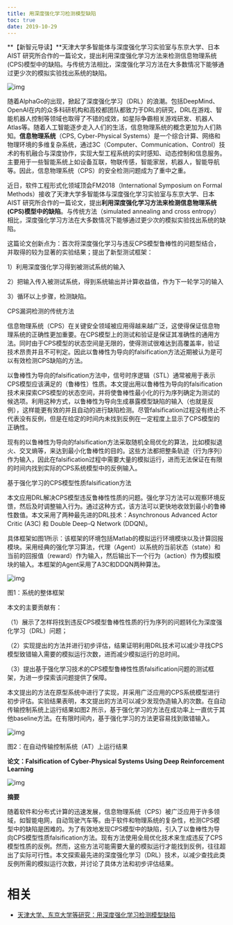 ```yaml
---
title: 用深度强化学习检测模型缺陷
toc: true
date: 2019-10-29
---
```

**【新智元导读】**天津大学多智能体与深度强化学习实验室与东京大学、日本 AIST 研究所合作的一篇论文，提出利用深度强化学习方法来检测信息物理系统(CPS)模型中的缺陷。与传统方法相比，深度强化学习方法在大多数情况下能够通过更少次的模拟实验找出系统的缺陷。



![img](https://mmbiz.qpic.cn/mmbiz_png/UicQ7HgWiaUb2Zl8hzDTU1arclFr63TXIyibgNITktgAZLic6SS9ic3icCHL77ENnIiaq7F1XicqtYFiciceBYa0EnNmrE4w/640?wx_fmt=png&tp=webp&wxfrom=5&wx_lazy=1&wx_co=1)



随着AlphaGo的出现，掀起了深度强化学习（DRL）的浪潮。包括DeepMind、OpenAI在内的众多科研机构和高校都团队都致力于DRL的研究，DRL在游戏、智能机器人控制等领域也取得了不错的成效，如星际争霸相关游戏研发、机器人Atlas等。随着人工智能逐步走入人们的生活，信息物理系统的概念更加为人们熟知。**信息物理系统**（CPS, Cyber-Physical Systems）是一个综合计算、网络和物理环境的多维复杂系统，通过3C（Computer、Communication、Control）技术的有机融合与深度协作，实现大型工程系统的实时感知、动态控制和信息服务。主要用于一些智能系统上如设备互联，物联传感，智能家居，机器人，智能导航等。因此，信息物理系统（CPS）的安全检测问题成为了重中之重。



近日，软件工程形式化领域顶会FM2018（International Symposium on Formal Methods）接收了天津大学多智能体与深度强化学习实验室与东京大学、日本 AIST 研究所合作的一篇论文，提出**利用深度强化学习方法来检测信息物理系统(CPS)模型中的缺陷**。与传统方法（simulated annealing and cross entropy）相比，深度强化学习方法在大多数情况下能够通过更少次的模拟实验找出系统的缺陷。



这篇论文创新点为：首次将深度强化学习与违反CPS模型鲁棒性的问题型结合，并取得的较为显著的实验结果；提出了新型测试框架：

1）利用深度强化学习得到被测试系统的输入

2）把输入传入被测试系统，得到系统输出并计算收益值，作为下一轮学习的输入

3）循环以上步骤，检测缺陷。





CPS漏洞检测的传统方法



信息物理系统（CPS）在关键安全领域被应用得越来越广泛，这使得保证信息物理系统的正确性更加重要。在CPS模型上的测试和验证是保证其准确性的通用方法。同时由于CPS模型的状态空间是无限的，使得测试很难达到高覆盖率，验证技术昂贵并且不可判定。因此以鲁棒性为导向的falsification方法近期被认为是可以有效检测CPS缺陷的方法。



以鲁棒性为导向的falsification方法中，信号时序逻辑（STL）通常被用于表示CPS模型应该满足的（鲁棒性）性质。本文提出用以鲁棒性为导向的falsification技术来探索CPS模型的状态空间，并将使鲁棒性最小化的行为序列确定为测试的候选项。利用这种方式，以鲁棒性为导向生成暴露模型缺陷的输入（也就是反例），这样能更有效的并且自动的进行缺陷检测。尽管falsification过程没有终止不代表没有反例，但是在给定的时间内未找到反例在一定程度上显示了CPS模型的正确性。



现有的以鲁棒性为导向的falsification方法采取随机全局优化的算法，比如模拟退火、交叉熵等，来达到最小化鲁棒性的目的。这些方法都把整条轨迹（行为序列）作为输入，因此在falsification过程中需要大量的模拟运行，进而无法保证在有限的时间内找到实际的CPS系统模型中的反例输入。





基于强化学习的CPS模型性质falsification方法



本文应用DRL解决CPS模型违反鲁棒性性质的问题。强化学习方法可以观察环境反馈，然后及时调整输入行为。通过这种方式，该方法可以更快地收敛到最小的鲁棒性数值。本文采用了两种最先进的DRL技术：Asynchronous Advanced Actor Critic (A3C) 和 Double Deep-Q Network (DDQN)。



具体框架如图1所示：该框架的环境包括Matlab的模拟运行环境模块以及计算回报模块。采用经典的强化学习算法，代理（Agent）以系统的当前状态（state）和当前的回报值（reward）作为输入，然后输出下一个行为（action）作为模拟模块的输入。本框架的Agent采用了A3C和DDQN两种算法。





![img](https://mmbiz.qpic.cn/mmbiz_png/UicQ7HgWiaUb1ptRoNZKfBkicNXdEHVibeWHWCRJNzaMgFJO74wB91RNsyDvkmRicxQdaMH8lSoziaoOTlU0EQYj9HIg/640?wx_fmt=png&tp=webp&wxfrom=5&wx_lazy=1&wx_co=1)

图1：系统的整体框架



本文的主要贡献有：

（1）展示了怎样将找到违反CPS模型鲁棒性性质的行为序列的问题转化为深度强化学习（DRL）问题；

（2）实现提出的方法并进行初步评估，结果证明利用DRL技术可以减少寻找CPS模型致错输入需要的模拟运行次数，进而减少模拟运行的总时间。

（3）提出基于强化学习技术的CPS模型鲁棒性性质falsification问题的测试框架，为进一步探索该问题提供了保障。



本文提出的方法在原型系统中进行了实现，并采用广泛应用的CPS系统模型进行初步评估。实验结果表明，本文提出的方法可以减少发现伪造输入的次数。在自动传输控制系统上运行结果如图2 所示，基于强化学习的方法在成功率上一直优于其他baseline方法。在有限时间内，基于强化学习的方法更容易找到致错输入。





![img](https://mmbiz.qpic.cn/mmbiz_png/UicQ7HgWiaUb1ptRoNZKfBkicNXdEHVibeWHOIH18Y1YY8Klicr6clDwiaRicCwvxicicvd1INM3hBdKzUdDdDa9sYus3Sw/640?wx_fmt=png&tp=webp&wxfrom=5&wx_lazy=1&wx_co=1)

图2：在自动传输控制系统（AT）上运行结果



**论文：Falsification of Cyber-Physical Systems Using Deep Reinforcement Learning**





![img](https://mmbiz.qpic.cn/mmbiz_png/UicQ7HgWiaUb1ptRoNZKfBkicNXdEHVibeWHGiaKpYUyOnryDUKIvDUEekxrNVESwjWjBT1ds1hya4aPqbuuusbzdEA/640?wx_fmt=png&tp=webp&wxfrom=5&wx_lazy=1&wx_co=1)



**摘要**

随着软件和分布式计算的迅速发展，信息物理系统（CPS）被广泛应用于许多领域，如智能电网，自动驾驶汽车等。由于软件和物理系统的复杂性，检测CPS模型中的缺陷是困难的。为了有效地发现CPS模型中的缺陷，引入了以鲁棒性为导向CPS模型性质falsification方法。现有方法使用全局优化技术来生成违反了CPS模型性质的反例。然而，这些方法可能需要大量的模拟运行才能找到反例，往往超出了实际可行性。本文探索最先进的深度强化学习（DRL）技术，以减少查找此类反例所需的模拟运行次数，并讨论了具体方法和初步评估结果。


# 相关

- [天津大学、东京大学等研究：用深度强化学习检测模型缺陷](https://mp.weixin.qq.com/s?__biz=MzI3MTA0MTk1MA==&mid=2652017458&idx=4&sn=6b976842623e858306af5a997eebb9c5&chksm=f121e7c3c6566ed504060814ff76de04cc35156ee3e897a3a28c4b043bb27a0ed40c3f4a3303&mpshare=1&scene=1&srcid=0421rW9TX9ZUtJVbln0zNBu4#rd)
